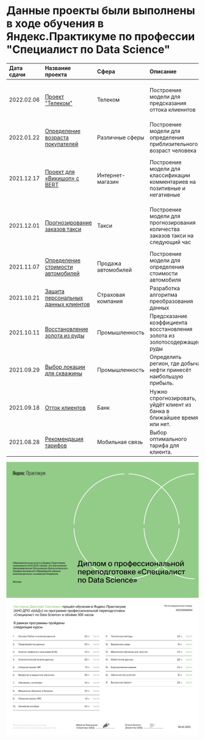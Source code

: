 # Данные проекты были выполнены в ходе обучения в Яндекс.Практикуме по профессии "Специалист по Data Science"
| Дата сдачи | Название проекта | Сфера | Описание | Стек |
|:----| :-------------- | :--- |:--------|:----|
|2022.02.06| [Проект "Телеком"](https://github.com/NESDS/praktikum_yandex_projects_data_science/tree/main/2022_02_06_telecom_project) | Телеком | Построение модели для предсказания оттока клиеннтов | ```pandas, seaborn, matplotlib, plotly, numpy, sklearn, catboost, lightgbm, xgboost```
|2022.01.22| [Определение возраста покупателей](https://github.com/NESDS/praktikum_yandex_projects_data_science/tree/main/2022_01_22_age_determination) | Различные сферы | Построение модели для определения приблизительного возраст человека | ```pandas, numpy, plotly, seaborn, matplotlib, tensorflow```
|2021.12.17| [Проект для «Викишоп» с BERT](https://github.com/NESDS/praktikum_yandex_projects_data_science/tree/main/2021_12_17_toxic_comments) | Интернет-магазин | Построение модели для классификации комментариев на позитивные и негативные | ```pandas, numpy, re, Mystem, nltk, seaborn, matplotlib, sklearn, catboost, torch, ppb```
|2021.12.01| [Прогнозирование заказов такси](https://github.com/NESDS/praktikum_yandex_projects_data_science/tree/main/2021_12_01_taxi) | Такси | Построение модели для прогнозирования количества заказов такси на следующий час | ```pandas, matplotlib, numpy, statsmodels, sklearn, catboost, lightgbm```
|2021.11.07| [Определение стоимости автомобилей](https://github.com/NESDS/praktikum_yandex_projects_data_science/tree/main/2021_11_07_autos) | Продажа автомобилей | Построение модели для определения стоимости автомобиля | ```pandas, pandas_profiling, numpy, sklearn, catboost, lightgbm```
|2021.10.21| [Защита персональных данных клиентов](https://github.com/NESDS/praktikum_yandex_projects_data_science/tree/main/2021_10_21_data_conversion) | Страховая компания | Разработка алгоритма преобразования данных | ```pandas, seaborn, matplotlib, plotly, numpy, sklearn```
|2021.10.11| [Восстановление золота из руды](https://github.com/NESDS/praktikum_yandex_projects_data_science/tree/main/2021_10_11_gold_recovery) | Промышленность | Предсказание коэффициента восстановления золота из золотосодержащей руды | ```pandas, seaborn, matplotlib, plotly, numpy, sklearn```
|2021.09.29| [Выбор локации для скважины](https://github.com/NESDS/praktikum_yandex_projects_data_science/tree/main/2021_09_29_location_well) | Промышленность | Определить регион, где добыча нефти принесёт наибольшую прибыль. | ```pandas, seaborn, matplotlib, plotly, numpy, sklearn```
|2021.09.18| [Отток клиентов](https://github.com/NESDS/praktikum_yandex_projects_data_science/tree/main/2021_09_18_churn_clients) | Банк | Нужно спрогнозировать, уйдёт клиент из банка в ближайшее время или нет. | ```pandas, seaborn, matplotlib, plotly, numpy, sklearn```
|2021.08.28| [Рекомендация тарифов](https://github.com/NESDS/praktikum_yandex_projects_data_science/tree/main/2021_08_28_recommendation_tariff) | Мобильная связь | Выбор оптимального тарифа для клиента. | ```pandas, seaborn, matplotlib, numpy, sklearn```

![diplom](https://github.com/NESDS/praktikum_yandex_projects_data_science/blob/main/Нестеров%20Дмитрий%20Сергеевич_20222DS00054_page-0001.jpg)
![](https://github.com/NESDS/praktikum_yandex_projects_data_science/blob/main/Нестеров%20Дмитрий%20Сергеевич_20222DS00054_page-0002.jpg)
